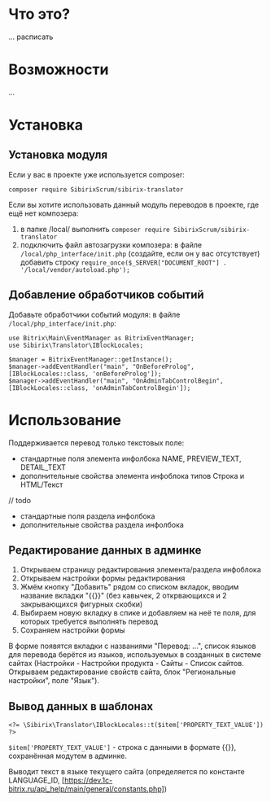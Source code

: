 # Что это?

... расписать

# Возможности

...

# Установка

## Установка модуля

Если у вас в проекте уже используется composer:

```composer require SibirixScrum/sibirix-translator```

Если вы хотите использовать данный модуль переводов в проекте, где ещё нет композера: 
1. в папке /local/ выполнить ```composer require SibirixScrum/sibirix-translator```
1. подключить файл автозагрузки композера: в файле ```/local/php_interface/init.php``` (создайте, если он у вас отсутствует) добавить строку 
```require_once($_SERVER["DOCUMENT_ROOT"] . '/local/vendor/autoload.php');```

## Добавление обработчиков событий

Добавьте обработчики событий модуля:
в файле ```/local/php_interface/init.php```:

```
use Bitrix\Main\EventManager as BitrixEventManager;
use Sibirix\Translator\IBlockLocales;

$manager = BitrixEventManager::getInstance();
$manager->addEventHandler("main", "OnBeforeProlog", [IBlockLocales::class, 'onBeforeProlog']);
$manager->addEventHandler("main", "OnAdminTabControlBegin", [IBlockLocales::class, 'onAdminTabControlBegin']);
```

# Использование

Поддерживается перевод только текстовых поле:
- стандартные поля элемента инфолбока NAME, PREVIEW_TEXT, DETAIL_TEXT
- дополнительные свойства элемента инфоблока типов Строка и HTML/Текст

// todo
- стандартные поля раздела инфолбока
- дополнительные свойства раздела инфолбока

## Редактирование данных в админке

1. Открываем страницу редактирования элемента/раздела инфоблока
1. Открываем настройки формы редактирования
1. Жмём кнопку "Добавить" рядом со списком вкладок, вводим название вкладки "{{}}" (без кавычек, 2 открвающихся и 2 закрывающихся фигурных скобки)
1. Выбираем новую вкладку в спике и добавляем на неё те поля, для которых требуется выполнять перевод
1. Сохраняем настройки формы

В форме появятся вкладки с названиями "Перевод: ...", список языков для перевода берётся из языков, используемых в созданных в системе сайтах (Настройки - Настройки продукта - Сайты - Список сайтов. Открываем редактирование свойств сайта, блок "Региональные настройки", поле "Язык").

## Вывод данных в шаблонах

```
<?= \Sibirix\Translator\IBlockLocales::t($item['PROPERTY_TEXT_VALUE']) ?>
```

```$item['PROPERTY_TEXT_VALUE']``` - строка с данными в формате {{}}, сохранённая модутем в админке.

Выводит текст в языке текущего сайта (определяется по константе LANGUAGE_ID, [https://dev.1c-bitrix.ru/api_help/main/general/constants.php])